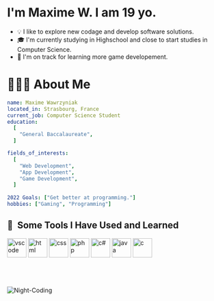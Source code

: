 



# I'm Maxime W. I am 19 yo. 

- 💡  I like to explore new codage and develop software solutions.
- 🎓  I'm currently studying in Highschool and close to start studies in Computer Science.
- 🌱  I'm on track for learning more game developement.

# 👨🏻‍💻 About Me

```yaml 
name: Maxime Wawrzyniak
located_in: Strasbourg, France
current_job: Computer Science Student
education:
  [
    "General Baccalaureate",
  ]

fields_of_interests:
  [
    "Web Development",
    "App Development",
    "Game Development",
  ]
  
2022 Goals: ["Get better at programming."]
hobbies: ["Gaming", "Programming"]

```

<h2> 🚀 &nbsp;Some Tools I Have Used and Learned</h2>
<p align="left">
<img src="https://cdn.jsdelivr.net/gh/devicons/devicon/icons/vscode/vscode-original.svg" alt="vscode" width="45" height="45"/>
<img src="https://cdn.jsdelivr.net/gh/devicons/devicon/icons/html5/html5-original.svg" alt="html" width="45" height="45"/>
<img src="https://cdn.jsdelivr.net/gh/devicons/devicon/icons/css3/css3-original.svg" alt="css" width="45" height="45"/>
<img src="https://cdn.jsdelivr.net/gh/devicons/devicon/icons/php/php-original.svg" alt="php" width="45" height="45"/>
<img src="https://cdn.jsdelivr.net/gh/devicons/devicon/icons/csharp/csharp-original.svg" alt="c#" width="45" height="45"/>
<img src="https://cdn.jsdelivr.net/gh/devicons/devicon/icons/java/java-original.svg" alt="java" width="45" height="45"/>
<img src="https://cdn.jsdelivr.net/gh/devicons/devicon/icons/c/c-original.svg" alt="c" width="45" height="45"/>
  
</p>

<BR><BR><BR>
![Night-Coding](https://user-images.githubusercontent.com/86760026/124391379-abf2a600-dcf0-11eb-85d0-9f92e6a0e6bd.gif)


  
 

